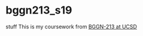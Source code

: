 # bggn213_s19
stuff
This is my coursework from [BGGN-213 at UCSD](https://bioboot.github.io/bggn213_S19/)
